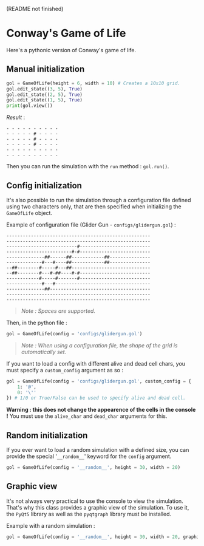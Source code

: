 (README not finished)
# Conway's Game of Life
Here's a pythonic version of Conway's game of life.
## Manual initialization
```python
gol = GameOfLife(height = 6, width = 10) # Creates a 10x10 grid.
gol.edit_state((3, 5), True)
gol.edit_state((2, 5), True)
gol.edit_state((1, 5), True)
print(gol.view())
```
*Result* : 
```
- - - - - - - - - -
- - - - - # - - - -
- - - - - # - - - -
- - - - - # - - - -
- - - - - - - - - -
- - - - - - - - - -
```
Then you can run the simulation with the `run` method : `gol.run()`.
## Config initialization
It's also possible to run the simulation through a configuration file defined using two characters only, that are then specified when initializing the `GameOfLife` object.

Example of configuration file (Glider Gun - `configs/glidergun.gol`) :
```
-----------------------------------------------------
-----------------------------------------------------
--------------------------#--------------------------
------------------------#-#--------------------------
--------------##------##------------##---------------
-------------#---#----##------------##---------------
--##--------#-----#---##-----------------------------
--##--------#---#-##----#-#--------------------------
------------#-----#-------#--------------------------
-------------#---#-----------------------------------
--------------##-------------------------------------
-----------------------------------------------------
-----------------------------------------------------
```
> *Note : Spaces are supported.* 

Then, in the python file :
```python
gol = GameOfLife(config = 'configs/glidergun.gol')
```
> *Note : When using a configuration file, the shape of the grid is automatically set.*

If you want to load a config with different alive and dead cell chars, you must specify a `custom_config` argument as so :
```python
gol = GameOfLife(config = 'configs/glidergun.gol', custom_config = {
    1: '@',
    0: '\''
}) # 1/0 or True/False can be used to specify alive and dead cell.
```
**Warning : this does not change the appearence of the cells in the console !** You must use the `alive_char` and `dead_char` arguments for this. 
## Random initialization
If you ever want to load a random simulation with a defined size, you can provide the special '`__random__`' keyword for the `config` argument. 
```python
gol = GameOfLife(config = '__random__', height = 30, width = 20)
```

## Graphic view
It's not always very practical to use the console to view the simulation. That's why this class provides a graphic view of the simulation. To use it, the `PyQt5` library as well as the `pyqtgraph` library must be installed.

Example with a random simulation :
```python
gol = GameOfLife(config = '__random__', height = 30, width = 20, graphic = True)
```